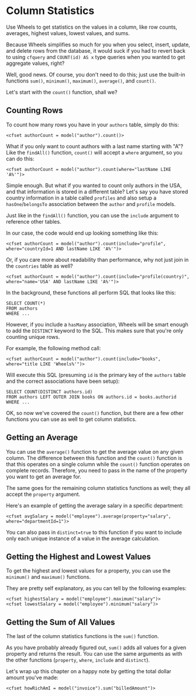 # Column Statistics

<p class="intro">Use Wheels to get statistics on the values in a column, like row counts, averages, highest values, lowest values, and sums.</p>

Because Wheels simplifies so much for you when you select, insert, update, and delete rows from the database, it would suck if you had to revert back to using `cfquery` and `COUNT(id) AS x` type queries when you wanted to get aggregate values, right?

Well, good news. Of course, you don't need to do this; just use the built-in functions `sum()`, `minimum()`, `maximum()`, `average()`, and `count()`.

Let's start with the `count()` function, shall we?

## Counting Rows

To count how many rows you have in your `authors` table, simply do this:

	<cfset authorCount = model("author").count()>

What if you only want to count authors with a last name starting with "A"? Like the `findAll()` function, `count()` will accept a `where` argument, so you can do this:

	<cfset authorCount = model("author").count(where="lastName LIKE 'A%'")>

Simple enough. But what if you wanted to count only authors in the USA, and that information is stored in a different table? Let's say you have stored country information in a table called `profiles` and also setup a `hasOne`/`belongsTo` association between the `author` and `profile` models.

Just like in the `findAll()` function, you can use the `include` argument to reference other tables.

In our case, the code would end up looking something like this:

	<cfset authorCount = model("author").count(include="profile", where="countryId=1 AND lastName LIKE 'A%'")>

Or, if you care more about readability than performance, why not just join in the `countries` table as well?

	<cfset authorCount = model("author").count(include="profile(country)", where="name='USA' AND lastName LIKE 'A%'")>

In the background, these functions all perform SQL that looks like this:

	SELECT COUNT(*)
	FROM authors
	WHERE ...

However, if you include a `hasMany` association, Wheels will be smart enough to add the `DISTINCT` keyword to the SQL. This makes sure that you're only counting unique rows.

For example, the following method call:

	<cfset authorCount = model("author").count(include="books", where="title LIKE 'Wheels%'")>

Will execute this SQL (presuming `id` is the primary key of the `authors` table and the correct associations have been setup):

	SELECT COUNT(DISTINCT authors.id)
	FROM authors LEFT OUTER JOIN books ON authors.id = books.authorid
	WHERE ...

OK, so now we've covered the `count()` function, but there are a few other functions you can use as well to get column statistics.

## Getting an Average

You can use the `average()` function to get the average value on any given column. The difference between this function and the `count()` function is that this operates on a single column while the `count()` function operates on complete records. Therefore, you need to pass in the name of the property you want to get an average for.

The same goes for the remaining column statistics functions as well; they all accept the `property` argument.

Here's an example of getting the average salary in a specific department:

	<cfset avgSalary = model("employee").average(property="salary", where="departmentId=1")>

You can also pass in `distinct=true` to this function if you want to include only each unique instance of a value in the average calculation. 

## Getting the Highest and Lowest Values

To get the highest and lowest values for a property, you can use the `minimum()` and `maximum()` functions.

They are pretty self explanatory, as you can tell by the following examples:

	<cfset highestSalary = model("employee").maximum("salary")>
	<cfset lowestSalary = model("employee").minimum("salary")>

## Getting the Sum of All Values

The last of the column statistics functions is the `sum()` function.

As you have probably already figured out, `sum()` adds all values for a given property and returns the result. You can use the same arguments as with the other functions (`property`, `where`, `include` and `distinct`).

Let's wrap up this chapter on a happy note by getting the total dollar amount you've made:

	<cfset howRichAmI = model("invoice").sum("billedAmount")>